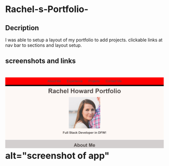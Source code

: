 # Rachel-s-Portfolio-

## Decription

I was able to setup a layout of my portfolio to add projects. clickable links at nav bar to sections and layout setup.

## screenshots and links

[git hub]: https://github.com/Rdhoward13/Rachels-Portfolio-/
[live]: https://rdhoward13.github.io/Rachels-Portfolio-/

# <img src="./assets/portfolio.png"> alt="screenshot of app"
